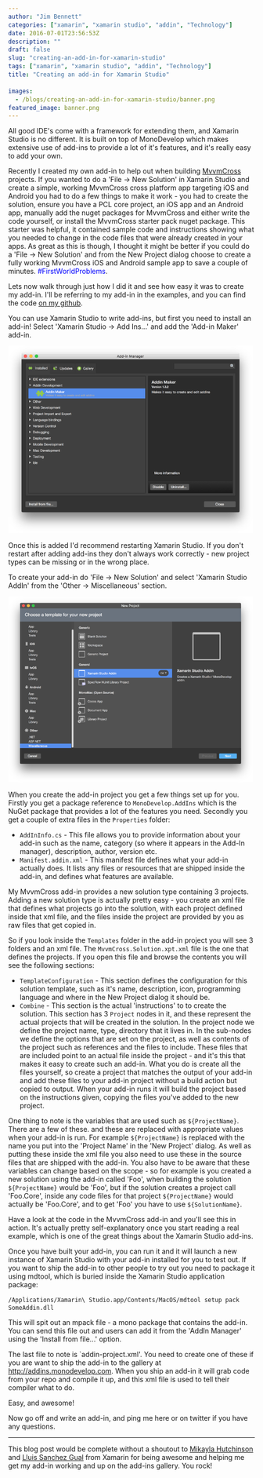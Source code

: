 ```yaml
---
author: "Jim Bennett"
categories: ["xamarin", "xamarin studio", "addin", "Technology"]
date: 2016-07-01T23:56:53Z
description: ""
draft: false
slug: "creating-an-add-in-for-xamarin-studio"
tags: ["xamarin", "xamarin studio", "addin", "Technology"]
title: "Creating an add-in for Xamarin Studio"

images:
  - /blogs/creating-an-add-in-for-xamarin-studio/banner.png
featured_image: banner.png
---
```



All good IDE's come with a framework for extending them, and Xamarin Studio is no different.  It is built on top of MonoDevelop which makes extensive use of add-ins to provide a lot of it's features, and it's really easy to add your own.

Recently I created my own add-in to help out when building [MvvmCross](https://mvvmcross.com) projects.  If you wanted to do a 'File -> New Solution' in Xamarin Studio and create a simple, working MvvmCross cross platform app targeting iOS and Android you had to do a few things to make it work - you had to create the solution, ensure you have a PCL core project, an iOS app and an Android app, manually add the nuget packages for MvvmCross and either write the code yourself, or install the MvvmCross starter pack nuget package.  This starter was helpful, it contained sample code and instructions showing what you needed to change in the code files that were already created in your apps.  As great as this is though, I thought it might be better if you could do a 'File -> New Solution' and from the New Project dialog choose to create a fully working MvvmCross iOS and Android sample app to save a couple of minutes.  <span style="color:blue">#FirstWorldProblems</span>.

Lets now walk through just how I did it and see how easy it was to create my add-in.  I'll be referring to my add-in in the examples, and you can find the code [on my github](https://github.com/jimbobbennett/MVVMCross.XSAddIn).

You can use Xamarin Studio to write add-ins, but first you need to install an add-in!  Select 'Xamarin Studio -> Add Ins...' and add the 'Add-in Maker' add-in.

<div class="image-div" style="width: 500px;"> 
    
![Adding the add-in maker add-in](Screen-Shot-2016-07-02-at-10-58-20-1.png)
    
</div>

Once this is added I'd recommend restarting Xamarin Studio.  If you don't restart after adding add-ins they don't always work correctly - new project types can be missing or in the wrong place.

To create your add-in do 'File -> New Solution' and select 'Xamarin Studio AddIn' from the 'Other -> Miscellaneous' section.

<div class="image-div" style="width: 500px;"> 
    
![Xamarin Studio AddIn in the New Project dialog](Screen-Shot-2016-07-02-at-11-08-54.png)
    
</div>

When you create the add-in project you get a few things set up for you.  Firstly you get a package reference to `MonoDevelop.AddIns` which is the NuGet package that provides a lot of the features you need.  Secondly you get a couple of extra files in the `Properties` folder:

* `AddInInfo.cs` - This file allows you to provide information about your add-in such as the name, category (so where it appears in the Add-In manager), description, author, version etc.
* `Manifest.addin.xml` - This manifest file defines what your add-in actually does.  It lists any files or resources that are shipped inside the add-in, and defines what features are available.

My MvvmCross add-in provides a new solution type containing 3 projects. Adding a new solution type is actually pretty easy - you create an xml file that defines what projects go into the solution, with each project defined inside that xml file, and the files inside the project are provided by you as raw files that get copied in.

So if you look inside the `Templates` folder in the add-in project you will see 3 folders and an xml file.  The `MvvmCross.Solution.xpt.xml` file is the one that defines the projects.  If you open this file and browse the contents you will see the following sections:

* `TemplateConfiguration` - This section defines the configuration for this solution template, such as it's name, description, icon, programming language and where in the New Project dialog it should be.
* `Combine` - This section is the actual 'instructions' to to create the solution.  This section has 3 `Project` nodes in it, and these represent the actual projects that will be created in the solution.  In the project node we define the project name, type, directory that it lives in.  In the sub-nodes we define the options that are set on the project, as well as contents of the project such as references and the files to include.  These files that are included point to an actual file inside the project - and it's this that makes it easy to create such an add-in.  What you do is create all the files yourself, so create a project that matches the output of your add-in and add these files to your add-in project without a build action but copied to output.  When your add-in runs it will build the project based on the instructions given, copying the files you've added to the new project.

One thing to note is the variables that are used such as `${ProjectName}`.  There are a few of these. and these are replaced with appropriate values when your add-in is run.  For example `${ProjectName}` is replaced with the name you put into the 'Project Name' in the 'New Project' dialog.  As well as putting these inside the xml file you also need to use these in the source files that are shipped with the add-in.  You also have to be aware that these variables can change based on the scope - so for example is you created a new solution using the add-in called 'Foo', when building the solution `${ProjectName}` would be 'Foo', but if the solution creates a project call 'Foo.Core', inside any code files for that project `${ProjectName}` would actually be 'Foo.Core', and to get 'Foo' you have to use `${SolutionName}`.

Have a look at the code in the MvvmCross add-in and you'll see this in action.  It's actually pretty self-explanatory once you start reading a real example, which is one of the great things about the Xamarin Studio add-ins.

Once you have built your add-in, you can run it and it will launch a new instance of Xamarin Studio with your add-in installed for you to test out.  If you want to ship the add-in to other people to try out you need to package it using mdtool, which is buried inside the Xamarin Studio application package:

```
/Applications/Xamarin\ Studio.app/Contents/MacOS/mdtool setup pack SomeAddin.dll
```

This will spit out an mpack file - a mono package that contains the add-in.  You can send this file out and users can add it from the 'AddIn Manager' using the 'Install from file...' option.

The last file to note is `addin-project.xml'.  You need to create one of these if you are want to ship the add-in to the gallery at http://addins.monodevelop.com.  When you ship an add-in it will grab code from your repo and compile it up, and this xml file is used to tell their compiler what to do.

Easy, and awesome!

Now go off and write an add-in, and ping me here or on twitter if you have any questions.

<hr>

This blog post would be complete without a shoutout to [Mikayla Hutchinson](https://twitter.com/mjhutchinson) and [Lluis Sanchez Gual](https://twitter.com/slluis) from Xamarin for being awesome and helping me get my add-in working and up on the add-ins gallery.  You rock!

